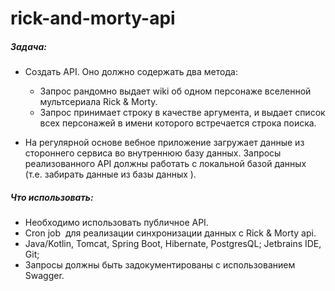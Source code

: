 # rick-and-morty-api

##### Задача:<br> 
* Создать API. Оно должно содержать два метода:<br>
  * Запрос рандомно выдает wiki об одном персонаже вселенной мультсериала Rick & Morty.<br>
  * Запрос принимает строку в качестве аргумента, и выдает список всех персонажей в имени которого встречается строка поиска.<br>
  
* На регулярной основе вебное приложение загружает данные из стороннего сервиса во внутреннюю базу данных. Запросы реализованного API должны работать с локальной базой данных (т.е. забирать данные из базы данных ).

##### Что использовать:<br>
* Необходимо использовать публичное API.
* Cron job ­ для реализации синхронизации данных с Rick & Morty api.
* Java/Kotlin, Tomcat, Spring Boot, Hibernate, PostgresQL; Jetbrains IDE, Git;
* Запросы должны быть задокументированы с использованием Swagger.
